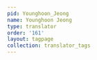 ```yaml
---
pid: Younghoon_Jeong
name: Younghoon Jeong
type: translator
order: '161'
layout: tagpage
collection: translator_tags
---
```

